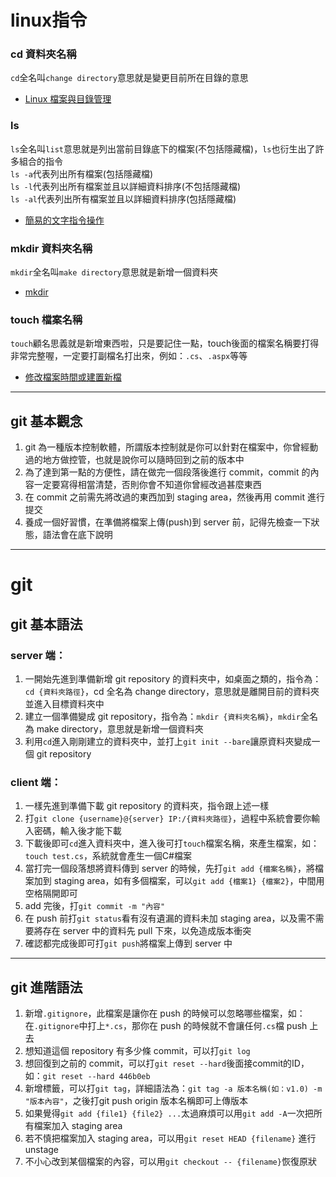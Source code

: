 # linux指令

### cd 資料夾名稱

`cd`全名叫`change directory`意思就是變更目前所在目錄的意思

- [Linux 檔案與目錄管理](http://linux.vbird.org/linux_basic/0220filemanager.php#cd)

### ls

`ls`全名叫`list`意思就是列出當前目錄底下的檔案(不包括隱藏檔)，`ls`也衍生出了許多組合的指令<br />
`ls -a`代表列出所有檔案(包括隱藏檔)<br />
`ls -l`代表列出所有檔案並且以詳細資料排序(不包括隱藏檔)<br />
`ls -al`代表列出所有檔案並且以詳細資料排序(包括隱藏檔)<br />

- [簡易的文字指令操作](http://linux.vbird.org/linux_basic_train/unit01.php#1.4)

### mkdir 資料夾名稱

`mkdir`全名叫`make directory`意思就是新增一個資料夾

- [mkdir](http://linux.vbird.org/linux_basic/0220filemanager.php#mkdir)

### touch 檔案名稱

`touch`顧名思義就是新增東西啦，只是要記住一點，touch後面的檔案名稱要打得非常完整喔，一定要打副檔名打出來，例如：`.cs`、`.aspx`等等

- [修改檔案時間或建置新檔](http://linux.vbird.org/linux_basic/0220filemanager.php#touch)

---

## git 基本觀念

1. git 為一種版本控制軟體，所謂版本控制就是你可以針對在檔案中，你曾經動過的地方做控管，也就是說你可以隨時回到之前的版本中<br>
2. 為了達到第一點的方便性，請在做完一個段落後進行 commit，commit 的內容一定要寫得相當清楚，否則你會不知道你曾經改過甚麼東西<br>
3. 在 commit 之前需先將改過的東西加到 staging area，然後再用 commit 進行提交<br>
4. 養成一個好習慣，在準備將檔案上傳(push)到 server 前，記得先檢查一下狀態，語法會在底下說明<br>
---

# git

## git 基本語法

### server 端：
1. 一開始先進到準備新增 git repository 的資料夾中，如桌面之類的，指令為：`cd {資料夾路徑}`，cd 全名為 change directory，意思就是離開目前的資料夾並進入目標資料夾中<br>
2. 建立一個準備變成 git repository，指令為：`mkdir {資料夾名稱}`，`mkdir`全名為 make directory，意思就是新增一個資料夾<br>
3. 利用`cd`進入剛剛建立的資料夾中，並打上`git init --bare`讓原資料夾變成一個 git repository<br>

### client 端：
1. 一樣先進到準備下載 git repository 的資料夾，指令跟上述一樣<br>
2. 打`git clone {username}@{server} IP:/{資料夾路徑}`，過程中系統會要你輸入密碼，輸入後才能下載<br>
3. 下載後即可`cd`進入資料夾中，進入後可打`touch`檔案名稱，來產生檔案，如：`touch test.cs`，系統就會產生一個C#檔案<br>
4. 當打完一個段落想將資料傳到 server 的時候，先打`git add {檔案名稱}`，將檔案加到 staging area，如有多個檔案，可以`git add {檔案1} {檔案2}`，中間用空格隔開即可<br>
5. add 完後，打`git commit -m "內容"`<br>
6. 在 push 前打`git status`看有沒有遺漏的資料未加 staging area，以及需不需要將存在 server 中的資料先 pull 下來，以免造成版本衝突<br>
7. 確認都完成後即可打`git push`將檔案上傳到 server 中<br>
---
## git 進階語法
1. 新增`.gitignore`，此檔案是讓你在 push 的時候可以忽略哪些檔案，如：在`.gitignore`中打上`*.cs`，那你在 push 的時候就不會讓任何`.cs`檔 push 上去<br>
2. 想知道這個 repository 有多少條 commit，可以打`git log`<br>
3. 想回復到之前的 commit，可以打`git reset --hard`後面接commit的ID，如：`git reset --hard 446b0eb`<br>
4. 新增標籤，可以打`git tag`，詳細語法為：`git tag -a 版本名稱(如：v1.0) -m "版本內容"`，之後打git push origin 版本名稱即可上傳版本<br>
5. 如果覺得`git add {file1} {file2} ...`太過麻煩可以用`git add -A`一次把所有檔案加入 staging area
6. 若不慎把檔案加入 staging area，可以用`git reset HEAD {filename}` 進行 unstage
7. 不小心改到某個檔案的內容，可以用`git checkout -- {filename}`恢復原狀
